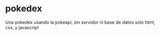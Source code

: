 # pokedex
Una pokedex usando la pokeapi, sin servidor ni base de datos solo html, css, y javascript

